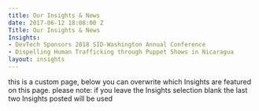 ```yaml
---
title: Our Insights & News
date: 2017-06-12 18:08:00 Z
Title: Our Insights & News
Insights:
- DevTech Sponsors 2018 SID-Washington Annual Conference
- Dispelling Human Trafficking through Puppet Shows in Nicaragua
layout: insights
---
```


this is a custom page, below you can overwrite which Insights are featured on this page.  please note: if you leave the Insights selection blank the last two Insights posted will be used